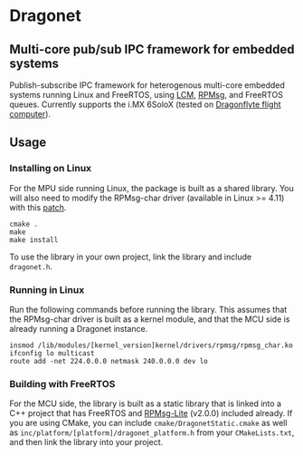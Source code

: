 # Dragonet

## Multi-core pub/sub IPC framework for embedded systems

Publish-subscribe IPC framework for heterogenous multi-core embedded systems running Linux and FreeRTOS, using [LCM](https://github.com/lcm-proj/lcm), [RPMsg](https://github.com/OpenAMP/open-amp/tree/master/lib/rpmsg), and FreeRTOS queues. Currently supports the i.MX 6SoloX (tested on [Dragonflyte flight computer](https://github.com/raphaelchang/dragonflyte-hardware)).

## Usage
### Installing on Linux
For the MPU side running Linux, the package is built as a shared library. You will also need to modify the RPMsg-char driver  (available in Linux >= 4.11) with this [patch](https://github.com/OpenAMP/meta-openamp/blob/master/recipes-kernel/linux/openamp-kmeta/cfg/0001-rpmsg-virtio-rpmsg-Add-RPMsg-char-driver-support.patch).
```
cmake .
make
make install
```
To use the library in your own project, link the library and include `dragonet.h`.

### Running in Linux
Run the following commands before running the library. This assumes that the RPMsg-char driver is built as a kernel module, and that the MCU side is already running a Dragonet instance.
```
insmod /lib/modules/[kernel_version]kernel/drivers/rpmsg/rpmsg_char.ko
ifconfig lo multicast
route add -net 224.0.0.0 netmask 240.0.0.0 dev lo
```

### Building with FreeRTOS
For the MCU side, the library is built as a static library that is linked into a C++ project that has FreeRTOS and [RPMsg-Lite](https://github.com/NXPmicro/rpmsg-lite) (v2.0.0) included already. If you are using CMake, you can include `cmake/DragonetStatic.cmake` as well as `inc/platform/[platform]/dragonet_platform.h` from your `CMakeLists.txt`, and then link the library into your project.
